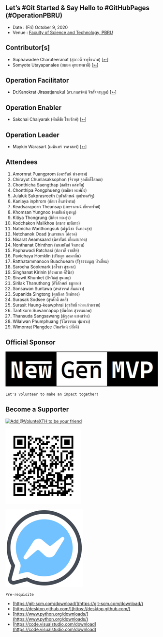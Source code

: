 ## Let’s #Git Started & Say Hello to #GitHubPages (#OperationPBRU)

+ Date : (Fri) October 9, 2020
+ Venue : [Faculty of Science and Technology, PBRU](https://sci.pbru.ac.th/)

## Contributor[s]
+ Suphawadee Charuteeranat (สุภาวดี จารุธีรนาท) [[➳](https://www.facebook.com/thdeemiss03)]
+ Somyote Utayapanalee (สมยศ อุทยาพนาลี) [[➳](https://www.facebook.com/yote.utaya)]

## Operation Facilitator
+ Dr.Kanokrat Jirasatjanukul (ดร.กนกรัตน์ จิรสัจจานุกูล) [[➳](https://www.facebook.com/lukhyee)]

## Operation Enabler
+ Sakchai Chaiyarak (ศักดิ์ชัย ไชยรักษ์) [[➳](https://www.facebook.com/chaiyaraks)]

## Operation Leader
+ Maykin Warasart (เมฆินทร์ วรศาสตร์) [[➳](http://mk.in.th)]

## Attendees
1. Amornrat Puangprom (อมรรัตน์ พ่วงพรม)
1. Chirayut Chunlasaksophon (จิรายุส จุลศักดิ์โสภณ)
1. Chonthicha Saengthap (ชลธิชา แสงทับ)
1. Chonthipa Pongphueng (ชลธิพา พงษ์ผึ้ง)
1. Julaluk Sukprasroeth (จุฬาลักษณ์ สุขประเสริฐ)
1. Kanlaya inphrom (กัลยา อินทร์พรม)
1. Keadsaraporn Theansap (เกษราภรณ์ เธียรทรัพย์)
1. Khomsan Yungnoo (คมสันต์ ยุงหนู)
1. Kitiya Thongrung (กิติยา ทองรุ่ง)
1. Kodchakon Malikhoa (กชกร มะลิขาว)
1. Natnicha Wanthongsuk (ณัฐณิชา วันทองสุข)
1. Netchanok Ooad (เนตรชนก โอ้อวด)
1. Nisarat Aeamsaard (นิศารัตน์ เอี่ยมสะอาด)
1. Nonthanat Chinthon (นนทนัตถ์ จีนทอน)
1. Paphawadi Ratchasi (ปภาวดี ราชสีห์)
1. Pavichaya Homklin (ปวิชญา หอมกลิ่น)
1. Ratthatammanoon Buachueam (รัฐธรรมนูญ บัวเชื่อม)
1. Sarocha Sookmark (สโรชา สุขมาก)
1. Singhanat Kirinin (สิงหนาท คีรีนิล)
1. Sirawit Khunket (สิรวิชญ์ ขุนเกตุ)
1. Sirilak Thanuthong (ศิริลักษณ์ ธนูทอง)
1. Sonsawan Suntawa (ศรสวรรค์ สันตะวา)
1. Supanida Singtong (ศุภนิดา สิงห์ทอง)
1. Surasak Sodsee (สุรศักดิ์ สดสี)
1. Surasit Haung-keawphrai (สุรสิทธิ์ ห่วงแก้วพราย)
1. Tantikorn Suwannapop (ตันติกร สุวรรณภพ)
1. Thansuda Sangsawang (ธัญสุดา แสงสว่าง)
1. Wilaiwan Phumphuang (วิไลวรรณ พุ่มพวง)
1. Wimonrat Plangdee (วิมลรัตน์ ปลั่งดี)

## Official Sponsor
[![](OperationPBRU/pic/NewGenMVP-BWB.png "#NewGenMVP")](https://www.facebook.com/hashtag/NewGenMVP)

```markdown
Let's volunteer to make an impact together!
```

## Become a Supporter

[![](https://scdn.line-apps.com/n/line_add_friends/btn/en.png "Add @VolunteXTH to be your friend")](https://lin.ee/cnIgUj4)

[![](/@VolunteXTH.png "Add @VolunteXTH to be your friend")](https://line.me/R/ti/p/@voluntex)

[![](/fb-m.png "Talk to us via FB messenger")](https://m.me/VolunteXTH)

```markdown
Pre-requisite
```
+ [https://git-scm.com/download/](https://git-scm.com/download/)
+ [https://desktop.github.com/](https://desktop.github.com/)
+ [https://www.python.org/downloads/](https://www.python.org/downloads/)
+ [https://code.visualstudio.com/download](https://code.visualstudio.com/download)